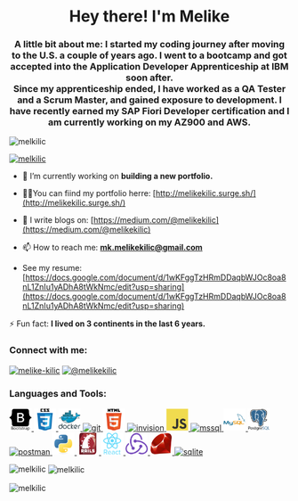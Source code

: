 <h1 align="center">Hey there! I'm Melike</h1>
<h3 align="center">A little bit about me: I started my coding journey after moving to the U.S. a couple of years ago. I went to a bootcamp and got accepted into the Application Developer Apprenticeship at IBM soon after. <br/> Since my apprenticeship ended, I have worked as a QA Tester and a Scrum Master, and gained exposure to development. I have recently earned my SAP Fiori Developer certification and I am currently working on my AZ900 and AWS.</h3>
<p align="left"> <img src="https://komarev.com/ghpvc/?username=melkilic&label=Profile%20views&color=0e75b6&style=flat" alt="melkilic" /> </p>

<p align="left"> <a href="https://github.com/ryo-ma/github-profile-trophy"><img src="https://github-profile-trophy.vercel.app/?username=melkilic" alt="melkilic" /></a> </p>

- 🔭 I’m currently working on **building a new portfolio.**

- 👨‍💻You can fiind my portfolio herre: [http://melikekilic.surge.sh/](http://melikekilic.surge.sh/)

- 📝 I write blogs on: [https://medium.com/@melikekilic](https://medium.com/@melikekilic)

- 📫 How to reach me: **mk.melikekilic@gmail.com**

- See my resume: [https://docs.google.com/document/d/1wKFggTzHRmDDaqbWJOc8oa8nL1ZnIu1yADhA8tWkNmc/edit?usp=sharing](https://docs.google.com/document/d/1wKFggTzHRmDDaqbWJOc8oa8nL1ZnIu1yADhA8tWkNmc/edit?usp=sharing)

⚡ Fun fact: **I lived on 3 continents in the last 6 years.**

<h3 align="left">Connect with me:</h3>
<p align="left">
<a href="https://linkedin.com/in/melike-kilic" target="blank"><img align="center" src="https://raw.githubusercontent.com/rahuldkjain/github-profile-readme-generator/master/src/images/icons/Social/linked-in-alt.svg" alt="melike-kilic" height="30" width="40" /></a>
<a href="https://medium.com/@melikekilic" target="blank"><img align="center" src="https://raw.githubusercontent.com/rahuldkjain/github-profile-readme-generator/master/src/images/icons/Social/medium.svg" alt="@melikekilic" height="30" width="40" /></a>
</p>

<h3 align="left">Languages and Tools:</h3>
<p align="left"> <a href="https://getbootstrap.com" target="_blank" rel="noreferrer"> <img src="https://raw.githubusercontent.com/devicons/devicon/master/icons/bootstrap/bootstrap-plain-wordmark.svg" alt="bootstrap" width="40" height="40"/> </a> <a href="https://www.w3schools.com/css/" target="_blank" rel="noreferrer"> <img src="https://raw.githubusercontent.com/devicons/devicon/master/icons/css3/css3-original-wordmark.svg" alt="css3" width="40" height="40"/> </a> <a href="https://www.docker.com/" target="_blank" rel="noreferrer"> <img src="https://raw.githubusercontent.com/devicons/devicon/master/icons/docker/docker-original-wordmark.svg" alt="docker" width="40" height="40"/> </a> <a href="https://git-scm.com/" target="_blank" rel="noreferrer"> <img src="https://www.vectorlogo.zone/logos/git-scm/git-scm-icon.svg" alt="git" width="40" height="40"/> </a> <a href="https://www.w3.org/html/" target="_blank" rel="noreferrer"> <img src="https://raw.githubusercontent.com/devicons/devicon/master/icons/html5/html5-original-wordmark.svg" alt="html5" width="40" height="40"/> </a> <a href="https://www.invisionapp.com/" target="_blank" rel="noreferrer"> <img src="https://www.vectorlogo.zone/logos/invisionapp/invisionapp-icon.svg" alt="invision" width="40" height="40"/> </a> <a href="https://developer.mozilla.org/en-US/docs/Web/JavaScript" target="_blank" rel="noreferrer"> <img src="https://raw.githubusercontent.com/devicons/devicon/master/icons/javascript/javascript-original.svg" alt="javascript" width="40" height="40"/> </a> <a href="https://www.microsoft.com/en-us/sql-server" target="_blank" rel="noreferrer"> <img src="https://www.svgrepo.com/show/303229/microsoft-sql-server-logo.svg" alt="mssql" width="40" height="40"/> </a> <a href="https://www.mysql.com/" target="_blank" rel="noreferrer"> <img src="https://raw.githubusercontent.com/devicons/devicon/master/icons/mysql/mysql-original-wordmark.svg" alt="mysql" width="40" height="40"/> </a> <a href="https://www.postgresql.org" target="_blank" rel="noreferrer"> <img src="https://raw.githubusercontent.com/devicons/devicon/master/icons/postgresql/postgresql-original-wordmark.svg" alt="postgresql" width="40" height="40"/> </a> <a href="https://postman.com" target="_blank" rel="noreferrer"> <img src="https://www.vectorlogo.zone/logos/getpostman/getpostman-icon.svg" alt="postman" width="40" height="40"/> </a> <a href="https://www.python.org" target="_blank" rel="noreferrer"> <img src="https://raw.githubusercontent.com/devicons/devicon/master/icons/python/python-original.svg" alt="python" width="40" height="40"/> </a> <a href="https://rubyonrails.org" target="_blank" rel="noreferrer"> <img src="https://raw.githubusercontent.com/devicons/devicon/master/icons/rails/rails-original-wordmark.svg" alt="rails" width="40" height="40"/> </a> <a href="https://reactjs.org/" target="_blank" rel="noreferrer"> <img src="https://raw.githubusercontent.com/devicons/devicon/master/icons/react/react-original-wordmark.svg" alt="react" width="40" height="40"/> </a> <a href="https://redux.js.org" target="_blank" rel="noreferrer"> <img src="https://raw.githubusercontent.com/devicons/devicon/master/icons/redux/redux-original.svg" alt="redux" width="40" height="40"/> </a> <a href="https://www.ruby-lang.org/en/" target="_blank" rel="noreferrer"> <img src="https://raw.githubusercontent.com/devicons/devicon/master/icons/ruby/ruby-original.svg" alt="ruby" width="40" height="40"/> </a> <a href="https://www.sqlite.org/" target="_blank" rel="noreferrer"> <img src="https://www.vectorlogo.zone/logos/sqlite/sqlite-icon.svg" alt="sqlite" width="40" height="40"/> </a> </p>

<p><img align="left" src="https://github-readme-stats.vercel.app/api/top-langs?username=melkilic&show_icons=true&locale=en&layout=compact" alt="melkilic" /></p>

<p>&nbsp;<img align="center" src="https://github-readme-stats.vercel.app/api?username=melkilic&show_icons=true&locale=en" alt="melkilic" /></p>

<p><img align="center" src="https://github-readme-streak-stats.herokuapp.com/?user=melkilic&" alt="melkilic" /></p>
